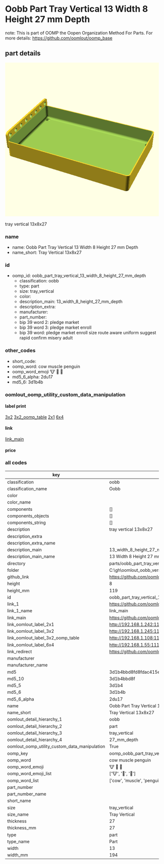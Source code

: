 # Oobb Part Tray Vertical 13 Width 8 Height 27 mm Depth  

note: This is part of OOMP the Oopen Organization Method For Parts. For more details: https://github.com/oomlout/oomp_base

##  part details
  

[![](3dpr.png)](3dpr.png)

tray vertical 13x8x27



### name
* name: Oobb Part Tray Vertical 13 Width 8 Height 27 mm Depth
* name_short: Tray Vertical 13x8x27 
### id
* oomp_id: oobb_part_tray_vertical_13_width_8_height_27_mm_depth
  * classification: oobb
  * type: part
  * size: tray_vertical
  * color: 
  * description_main: 13_width_8_height_27_mm_depth
  * description_extra: 
  * manufacturer: 
  * part_number: 
  * bip 39 word 2: pledge market
  * bip 39 word 3: pledge market enroll
  * bip 39 word: pledge market enroll size route aware uniform suggest rapid confirm misery adult

### other_codes
* short_code: 
* oomp_word: cow muscle penguin
* oomp_word_emoji :cow: :muscle: :penguin:
* md5_6_alpha: 2du17
* md5_6: 3d1b4b






### oomlout_oomp_utility_custom_data_manipulation
#### label print
[3x2](http://192.168.1.245:1112/?label=oomp%202du17)
[3x2_oomp_table](http://192.168.1.108:1112/?label=oomp%202du17)
[2x1](http://192.168.1.242:1112/?label=oomp%202du17)
[6x4](http://192.168.1.55:1112/?label=oomp%202du17)    

#### link

[link_main](https://github.com/oomlout/oomlout_oobb_version_4_generated_parts/tree/main/navigation_oomp/oobb/part/tray_vertical/13_width_8_height_27_mm_depth/part)                              

#### price







### all codes 
| key | value |  
| --- | --- |  
| classification | oobb |  
| classification_name | Oobb |  
| color |  |  
| color_name |  |  
| components | [] |  
| components_objects | [] |  
| components_string | [] |  
| description | tray vertical 13x8x27 |  
| description_extra |  |  
| description_extra_name |  |  
| description_main | 13_width_8_height_27_mm_depth |  
| description_main_name | 13 Width 8 Height 27 mm Depth |  
| directory | parts/oobb_part_tray_vertical_13_width_8_height_27_mm_depth |  
| folder | C:\gh\oomlout_oobb_version_4_generated_parts\parts\oobb_part_tray_vertical_13_width_8_height_27_mm_depth |  
| github_link | https://github.com/oomlout/oomlout_oomp_part_src/tree/main/parts/oobb_part_tray_vertical_13_width_8_height_27_mm_depth |  
| height | 8 |  
| height_mm | 119 |  
| id | oobb_part_tray_vertical_13_width_8_height_27_mm_depth |  
| link_1 | https://github.com/oomlout/oomlout_oobb_version_4_generated_parts/tree/main/navigation_oomp/oobb/part/tray_vertical/13_width_8_height_27_mm_depth/part |  
| link_1_name | link_main |  
| link_main | https://github.com/oomlout/oomlout_oobb_version_4_generated_parts/tree/main/navigation_oomp/oobb/part/tray_vertical/13_width_8_height_27_mm_depth/part |  
| link_oomlout_label_2x1 | http://192.168.1.242:1112/?label=oomp%202du17 |  
| link_oomlout_label_3x2 | http://192.168.1.245:1112/?label=oomp%202du17 |  
| link_oomlout_label_3x2_oomp_table | http://192.168.1.108:1112/?label=oomp%202du17 |  
| link_oomlout_label_6x4 | http://192.168.1.55:1112/?label=oomp%202du17 |  
| link_redirect | https://github.com/oomlout/oomlout_oobb_version_4_generated_parts/tree/main/parts/oobb_tray_vertical_13_08_27 |  
| manufacturer |  |  
| manufacturer_name |  |  
| md5 | 3d1b4bbd8fd8fdac415e4c9e96620d34 |  
| md5_10 | 3d1b4bbd8f |  
| md5_5 | 3d1b4 |  
| md5_6 | 3d1b4b |  
| md5_6_alpha | 2du17 |  
| name | Oobb Part Tray Vertical 13 Width 8 Height 27 mm Depth |  
| name_short | Tray Vertical 13x8x27  |  
| oomlout_detail_hierarchy_1 | oobb |  
| oomlout_detail_hierarchy_2 | part |  
| oomlout_detail_hierarchy_3 | tray_vertical |  
| oomlout_detail_hierarchy_4 | 27_mm_depth |  
| oomlout_oomp_utility_custom_data_manipulation | True |  
| oomp_key | oomp_oobb_part_tray_vertical_13_width_8_height_27_mm_depth |  
| oomp_word | cow muscle penguin |  
| oomp_word_emoji | :cow: :muscle: :penguin: |  
| oomp_word_emoji_list | [':cow:', ':muscle:', ':penguin:'] |  
| oomp_word_list | ['cow', 'muscle', 'penguin'] |  
| part_number |  |  
| part_number_name |  |  
| short_name |  |  
| size | tray_vertical |  
| size_name | Tray Vertical |  
| thickness | 27 |  
| thickness_mm | 27 |  
| type | part |  
| type_name | Part |  
| width | 13 |  
| width_mm | 194 |  
